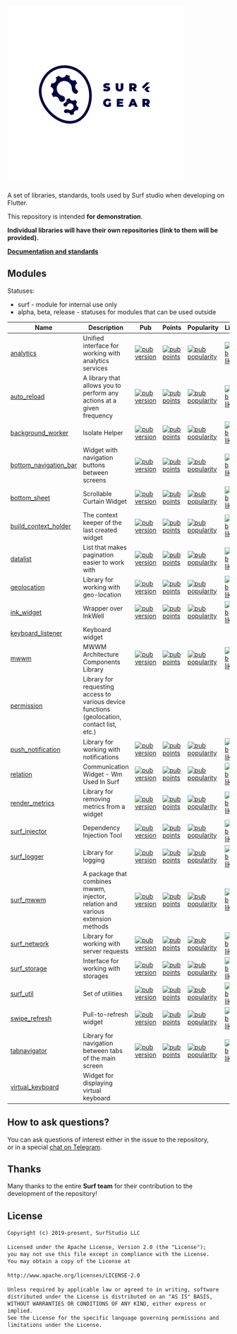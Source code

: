 # <img src="logo.gif" title="logo" width="400" height="400" align="middle" />  
  
  
A set of libraries, standards, tools used by Surf studio when developing on Flutter.  
  
This repository is intended **for demonstration**.  
  
**Individual libraries will have their own repositories (link to them will be provided).**  
  
[**Documentation and standards**](docs/en/main.md)  
  
## Modules  
  
Statuses: 

- surf - module for internal use only  
- alpha, beta, release - statuses for modules that can be used outside  
  
| Name | Description | Pub | Points | Popularity | Likes | Status |
| ---------- | ---------- | -------- |  ---------- | ---------- | -------- |  -------- |  
| [analytics](https://pub.dev/packages/analytics)|Unified interface for working with analytics services | [![pub version](https://img.shields.io/badge/pub-0.0.1--dev.3-blue)](https://pub.dev/packages/relation/versions) | [![pub points](https://img.shields.io/badge/pub%20points-110-brightgreen)](https://pub.dev/packages/relation/score) | [![pub popularity](https://img.shields.io/badge/pub%20popularity-68-brightgreen)](https://pub.dev/packages/relation/score) | [![pub likes](https://img.shields.io/badge/pub%20likes-4-brightgreen)](https://pub.dev/packages/relation/score) | surf |  
| [auto_reload](https://pub.dev/packages/auto_reload)| A library that allows you to perform any actions at a given frequency | [![pub version](https://img.shields.io/badge/pub-0.0.1--dev.3-blue)](https://pub.dev/packages/auto_reload/versions) | [![pub points](https://img.shields.io/badge/pub%20points-100-brightgreen)](https://pub.dev/packages/auto_reload/score) | [![pub popularity](https://img.shields.io/badge/pub%20popularity-0-brightgreen)](https://pub.dev/packages/auto_reload/score) | [![pub likes](https://img.shields.io/badge/pub%20likes-3-brightgreen)](https://pub.dev/packages/auto_reload/score) | surf |
| [background_worker](https://pub.dev/packages/background_worker)| Isolate Helper | [![pub version](https://img.shields.io/badge/pub-0.0.1--dev.5-blue)](https://pub.dev/packages/background_worker/versions) | [![pub points](https://img.shields.io/badge/pub%20points-80-brightgreen)](https://pub.dev/packages/background_worker/score) | [![pub popularity](https://img.shields.io/badge/pub%20popularity-27-brightgreen)](https://pub.dev/packages/background_worker/score) | [![pub likes](https://img.shields.io/badge/pub%20likes-0-brightgreen)](https://pub.dev/packages/background_worker/score) | surf |
| [bottom_navigation_bar](https://pub.dev/packages/bottom_navigation_bar)| Widget with navigation buttons between screens | [![pub version](https://img.shields.io/badge/pub-0.0.1--dev.5-blue)](https://pub.dev/packages/bottom_navigation_bar/versions) | [![pub points](https://img.shields.io/badge/pub%20points-100-brightgreen)](https://pub.dev/packages/bottom_navigation_bar/score) | [![pub popularity](https://img.shields.io/badge/pub%20popularity-61-brightgreen)](https://pub.dev/packages/bottom_navigation_bar/score) | [![pub likes](https://img.shields.io/badge/pub%20likes-4-brightgreen)](https://pub.dev/packages/bottom_navigation_bar/score) | surf |
| [bottom_sheet](https://pub.dev/packages/bottom_sheet) | Scrollable Curtain Widget | [![pub version](https://img.shields.io/badge/pub-0.0.1--dev.5-blue)](https://pub.dev/packages/bottom_sheet/versions) | [![pub points](https://img.shields.io/badge/pub%20points-80-brightgreen)](https://pub.dev/packages/bottom_sheet/score) | [![pub popularity](https://img.shields.io/badge/pub%20popularity-79-brightgreen)](https://pub.dev/packages/bottom_sheet/score) | [![pub likes](https://img.shields.io/badge/pub%20likes-6-brightgreen)](https://pub.dev/packages/bottom_sheet/score) | surf |
| [build_context_holder](https://pub.dev/packages/build_context_holder) | The context keeper of the last created widget | [![pub version](https://img.shields.io/badge/pub-0.0.1--dev.6-blue)](https://pub.dev/packages/build_context_holder/versions) | [![pub points](https://img.shields.io/badge/pub%20points-110-brightgreen)](https://pub.dev/packages/build_context_holder/score) | [![pub popularity](https://img.shields.io/badge/pub%20popularity-47-brightgreen)](https://pub.dev/packages/build_context_holder/score) | [![pub likes](https://img.shields.io/badge/pub%20likes-3-brightgreen)](https://pub.dev/packages/build_context_holder/score) | surf |
| [datalist](https://pub.dev/packages/datalist) | List that makes pagination easier to work with | [![pub version](https://img.shields.io/badge/pub-0.0.1--dev.4-blue)](https://pub.dev/packages/datalist/versions) | [![pub points](https://img.shields.io/badge/pub%20points-90-brightgreen)](https://pub.dev/packages/datalist/score) | [![pub popularity](https://img.shields.io/badge/pub%20popularity-18-brightgreen)](https://pub.dev/packages/datalist/score) | [![pub likes](https://img.shields.io/badge/pub%20likes-3-brightgreen)](https://pub.dev/packages/datalist/score) | surf | 
| [geolocation](https://github.com/surfstudio/SurfGear/tree/dev/packages/geolocation) | Library for working with geo-location | [![pub version](https://img.shields.io/badge/pub-0.0.1--dev.0.5-blue)]() | [![pub points](https://img.shields.io/badge/pub%20points-100-brightgreen)]() | [![pub popularity](https://img.shields.io/badge/pub%20popularity-61-brightgreen)]() | [![pub likes](https://img.shields.io/badge/pub%20likes-4-brightgreen)]() | surf | 
| [ink_widget](https://pub.dev/packages/ink_widget) | Wrapper over InkWell | [![pub version](https://img.shields.io/badge/pub-1.0.0--dev.4-blue)](https://pub.dev/packages/ink_widget/versions) | [![pub points](https://img.shields.io/badge/pub%20points-110-brightgreen)](https://pub.dev/packages/ink_widget/score) | [![pub popularity](https://img.shields.io/badge/pub%20popularity-50-brightgreen)](https://pub.dev/packages/ink_widget/score) | [![pub likes](https://img.shields.io/badge/pub%20likes-3-brightgreen)](https://pub.dev/packages/ink_widget/score) | surf |
| [keyboard_listener](packages/keyboard_listener/) | Keyboard widget ||||| surf |  
| [mwwm](https://pub.dev/packages/mwwm) | MWWM Architecture Components Library | [![pub version](https://img.shields.io/badge/pub-0.1.1-blue)](https://pub.dev/packages/mwwm) | [![pub points](https://img.shields.io/badge/pub%20points-100-brightgreen)](https://pub.dev/packages/mwwm/score) | [![pub popularity](https://img.shields.io/badge/pub%20popularity-73-brightgreen)](https://pub.dev/packages/mwwm/score) | [![pub likes](https://img.shields.io/badge/pub%20likes-18-brightgreen)](https://pub.dev/packages/mwwm/score) | beta |
| [permission](packages/permission/) | Library for requesting access to various device functions (geolocation, contact list, etc.) ||||| surf |  
| [push_notification](https://pub.dev/packages/push_notification) | Library for working with notifications | [![pub version](https://img.shields.io/badge/pub-0.0.1--dev.2-blue)](https://pub.dev/packages/push_notification/versions) | [![pub points](https://img.shields.io/badge/pub%20points-80-brightgreen)](https://pub.dev/packages/push_notification/score) | [![pub popularity](https://img.shields.io/badge/pub%20popularity-46-brightgreen)](https://pub.dev/packages/push_notification/score) | [![pub likes](https://img.shields.io/badge/pub%20likes-3-brightgreen)](https://pub.dev/packages/push_notification/score) | surf |
| [relation](https://pub.dev/packages/relation) | Communication Widget - Wm Used In Surf | [![pub version](https://img.shields.io/badge/pub-0.0.2-blue)](https://pub.dev/packages/relation/versions) | [![pub points](https://img.shields.io/badge/pub%20points-100-brightgreen)](https://pub.dev/packages/relation/score) | [![pub popularity](https://img.shields.io/badge/pub%20popularity-73-brightgreen)](https://pub.dev/packages/relation/score) | [![pub likes](https://img.shields.io/badge/pub%20likes-7-brightgreen)](https://pub.dev/packages/relation/score) | alpha |
| [render_metrics](https://pub.dev/packages/render_metrics) | Library for removing metrics from a widget | [![pub version](https://img.shields.io/badge/pub-1.0.1-blue)](https://pub.dev/packages/render_metrics) | [![pub points](https://img.shields.io/badge/pub%20points-110-brightgreen)](https://pub.dev/packages/render_metrics/score) | [![pub popularity](https://img.shields.io/badge/pub%20popularity-71-brightgreen)](https://pub.dev/packages/render_metrics/score) | [![pub likes](https://img.shields.io/badge/pub%20likes-13-brightgreen)](https://pub.dev/packages/render_metrics/score) | release | 
| [surf_injector](https://pub.dev/packages/surf_injector) | Dependency Injection Tool | [![pub version](https://img.shields.io/badge/pub-0.0.1--dev.3-blue)](https://pub.dev/packages/surf_injector) | [![pub points](https://img.shields.io/badge/pub%20points-100-brightgreen)](https://pub.dev/packages/surf_injector/score) | [![pub popularity](https://img.shields.io/badge/pub%20popularity-68-brightgreen)](https://pub.dev/packages/surf_injector/score) | [![pub likes](https://img.shields.io/badge/pub%20likes-3-brightgreen)](https://pub.dev/packages/surf_injector/score) | surf |  
| [surf_logger](https://pub.dev/packages/surf_logger) | Library for logging | [![pub version](https://img.shields.io/badge/pub-0.0.1--dev.3-blue)](https://pub.dev/packages/surf_logger/versions) | [![pub points](https://img.shields.io/badge/pub%20points-100-brightgreen)](hhttps://pub.dev/packages/surf_logger/score) | [![pub popularity](https://img.shields.io/badge/pub%20popularity-68-brightgreen)](https://pub.dev/packages/surf_logger/score) | [![pub likes](https://img.shields.io/badge/pub%20likes-3-brightgreen)](https://pub.dev/packages/surf_logger/score) | surf |
| [surf_mwwm](https://pub.dev/packages/surf_mwwm) | A package that combines mwwm, injector, relation and various extension methods | [![pub version](https://img.shields.io/badge/pub-0.0.1--dev.9-blue)](https://pub.dev/packages/surf_mwwm/versions) | [![pub points](https://img.shields.io/badge/pub%20points-110-brightgreen)](https://pub.dev/packages/surf_mwwm/score) | [![pub popularity](https://img.shields.io/badge/pub%20popularity-68-brightgreen)](https://pub.dev/packages/surf_mwwm/score) | [![pub likes](https://img.shields.io/badge/pub%20likes-6-brightgreen)](https://pub.dev/packages/surf_mwwm/score) | surf | 
| [surf_network](https://pub.dev/packages/surf_network) | Library for working with server requests | [![pub version](https://img.shields.io/badge/pub-0.0.1--dev.10-blue)](https://pub.dev/packages/surf_network/versions) | [![pub points](https://img.shields.io/badge/pub%20points-80-brightgreen)](https://pub.dev/packages/surf_network/score) | [![pub popularity](https://img.shields.io/badge/pub%20popularity-67-brightgreen)](https://pub.dev/packages/surf_network/score) | [![pub likes](https://img.shields.io/badge/pub%20likes-3-brightgreen)](https://pub.dev/packages/surf_network/score) | surf |
| [surf_storage](https://pub.dev/packages/surf_storage) | Interface for working with storages | [![pub version](https://img.shields.io/badge/pub-0.0.1--dev.5-blue)](https://pub.dev/packages/surf_storage/versions) | [![pub points](https://img.shields.io/badge/pub%20points-110-brightgreen)](https://pub.dev/packages/surf_storage/score) | [![pub popularity](https://img.shields.io/badge/pub%20popularity-50-brightgreen)](https://pub.dev/packages/surf_storage/score) | [![pub likes](https://img.shields.io/badge/pub%20likes-3-brightgreen)](https://pub.dev/packages/surf_storage/score) | surf |
| [surf_util](https://pub.dev/packages/surf_util) | Set of utilities | [![pub version](https://img.shields.io/badge/pub-0.0.1--dev.9-blue)](https://pub.dev/packages/surf_util/versions) | [![pub points](https://img.shields.io/badge/pub%20points-100-brightgreen)](https://pub.dev/packages/surf_util/score) | [![pub popularity](https://img.shields.io/badge/pub%20popularity-73-brightgreen)](https://pub.dev/packages/surf_util/score) | [![pub likes](https://img.shields.io/badge/pub%20likes-3-brightgreen)](https://pub.dev/packages/surf_util/score) | surf |
| [swipe_refresh](https://pub.dev/packages/swipe_refresh) | Pull-to-refresh widget | [![pub version](https://img.shields.io/badge/0.0.1-dev.9-blue)](https://pub.dev/packages/swipe_refresh) | [![pub points](https://img.shields.io/badge/pub%20points-90-brightgreen)](https://pub.dev/packages/swipe_refresh) | [![pub popularity](https://img.shields.io/badge/pub%20popularity-66-brightgreen)](https://pub.dev/packages/swipe_refresh) | [![pub likes](https://img.shields.io/badge/pub%20likes-4-brightgreen)](https://pub.dev/packages/swipe_refresh) | surf |
| [tabnavigator](https://pub.dev/packages/tabnavigator) | Library for navigation between tabs of the main screen | [![pub version](https://img.shields.io/badge/pub-0.0.1--dev.7-blue)](https://pub.dev/packages/tabnavigator/versions) | [![pub points](https://img.shields.io/badge/pub%20points-80-brightgreen)](https://pub.dev/packages/tabnavigator/score) | [![pub popularity](https://img.shields.io/badge/pub%20popularity-71-brightgreen)](https://pub.dev/packages/tabnavigator/score) | [![pub likes](https://img.shields.io/badge/pub%20likes-4-brightgreen)](https://pub.dev/packages/tabnavigator/score) | surf | 
| [virtual_keyboard](packages/virtual_keyboard/) | Widget for displaying virtual keyboard ||||| surf |  
  
  
## How to ask questions?  
  
You can ask questions of interest either in the issue to the repository,  
or in a special [chat on Telegram](https://t.me/SurfGear).  
  
## Thanks  
  
Many thanks to the entire **Surf team** for their contribution to the development of the repository!  
  
## License  
```  
Copyright (c) 2019-present, SurfStudio LLC  
  
Licensed under the Apache License, Version 2.0 (the "License");  
you may not use this file except in compliance with the License.  
You may obtain a copy of the License at  
  
http://www.apache.org/licenses/LICENSE-2.0  
  
Unless required by applicable law or agreed to in writing, software  
distributed under the License is distributed on an "AS IS" BASIS,  
WITHOUT WARRANTIES OR CONDITIONS OF ANY KIND, either express or implied.  
See the License for the specific language governing permissions and  
limitations under the License.  
```